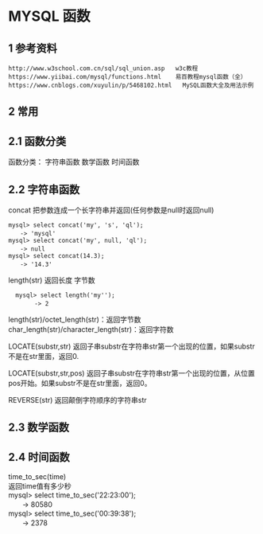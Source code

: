 # MYSQL 函数


## 1 参考资料

    http://www.w3school.com.cn/sql/sql_union.asp   w3c教程
    https://www.yiibai.com/mysql/functions.html    易百教程mysql函数（全）  
    https://www.cnblogs.com/xuyulin/p/5468102.html   MySQL函数大全及用法示例
## 2 常用
## 2.1 函数分类
函数分类： 字符串函数  数学函数 时间函数

## 2.2 字符串函数
 
 concat 把参数连成一个长字符串并返回(任何参数是null时返回null)  

    mysql> select concat('my', 's', 'ql');  
    　　-> 'mysql' 
    mysql> select concat('my', null, 'ql');  
    　　-> null 
    mysql> select concat(14.3);  
    　　-> '14.3' 

length(str)  返回长度 字节数

      mysql> select length('my'');  
        　　-> 2

length(str)/octet_length(str)：返回字节数
char_length(str)/character_length(str)：返回字符数


LOCATE(substr,str) 
返回子串substr在字符串str第一个出现的位置，如果substr不是在str里面，返回0. 　

LOCATE(substr,str,pos) 
返回子串substr在字符串str第一个出现的位置，从位置pos开始。如果substr不是在str里面，返回0。

REVERSE(str) 
返回颠倒字符顺序的字符串str

## 2.3 数学函数
## 2.4 时间函数
time_to_sec(time)    
返回time值有多少秒    
mysql> select time_to_sec('22:23:00');    
　　-> 80580    
mysql> select time_to_sec('00:39:38');    
　　-> 2378 




